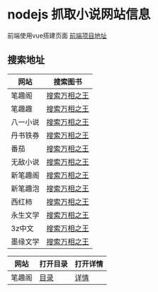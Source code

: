 # nodejs 抓取小说网站信息

前端使用vue搭建页面 [前端项目地址](https://github.com/zhangxiang0316/book)


## 搜索地址


网站      |搜索图书  
-------- | ----- 
笔趣阁 |[搜索万相之王](http://zhangmuchen.top:8000/biquge/search?name=万相之王)
笔趣趣 |[搜索万相之王](http://zhangmuchen.top:8000/biququ/search?name=万相之王)
八一小说 |[搜索万相之王](http://zhangmuchen.top:8000/bayi/search?name=万相之王)
丹书铁券 |[搜索万相之王](http://zhangmuchen.top:8000/danshu/search?name=万相之王)
番茄 |[搜索万相之王](http://zhangmuchen.top:8000/fanqie/search?name=万相之王)
无敌小说 |[搜索万相之王](http://zhangmuchen.top:8000/wudi/search?name=万相之王)
新笔趣阁 |[搜索万相之王](http://zhangmuchen.top:8000/xbiquge/search?name=万相之王)
新笔趣泡 |[搜索万相之王](http://zhangmuchen.top:8000/xbiqupao/search?name=万相之王)
西红柿 |[搜索万相之王](http://zhangmuchen.top:8000/xihongshi/search?name=万相之王)
永生文学 |[搜索万相之王](http://zhangmuchen.top:8000/yongsheng/search?name=万相之王)
3z中文 |[搜索万相之王](http://zhangmuchen.top:8000/sanz/search?name=万相之王)
墨缘文学 |[搜索万相之王](http://zhangmuchen.top:8000/moyuan/search?name=万相之王)






网站 |  打开目录 | 打开详情
-------- | ----- |-----
笔趣阁 |[目录](http://zhangmuchen.top:8000/getMenuList?bookUrl=/book/19746/&type=笔趣阁)|[详情](http://zhangmuchen.top:8000/getBookDetail?detailUrl=/book/19746/1.html&type=笔趣阁)
